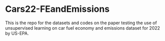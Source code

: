 # Cars22-FEandEmissions
This is the repo for the datasets and codes on the paper testing the use of unsupervised learning on car fuel economy and emissions dataset for 2022 by US-EPA.

